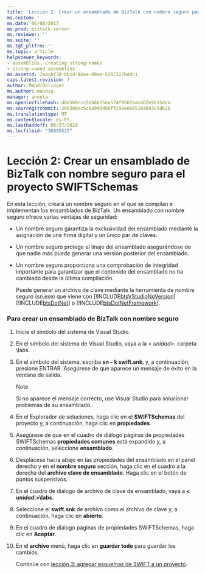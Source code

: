 ```yaml
---
title: 'Lección 2: Crear un ensamblado de BizTalk con nombre seguro para el proyecto SWIFTSchemas | Microsoft Docs'
ms.custom: ''
ms.date: 06/08/2017
ms.prod: biztalk-server
ms.reviewer: ''
ms.suite: ''
ms.tgt_pltfrm: ''
ms.topic: article
helpviewer_keywords:
- assemblies, creating strong-names
- strong-named assemblies
ms.assetid: 2aacbf38-8b1d-46ea-89ae-5207327bedc1
caps.latest.revision: 7
author: MandiOhlinger
ms.author: mandia
manager: anneta
ms.openlocfilehash: d8e5b9ccc56b6b75ea574f956faac462e5b35dca
ms.sourcegitcommit: 266308ec5c6a9d8d80ff298ee6051b4843c5d626
ms.translationtype: MT
ms.contentlocale: es-ES
ms.lasthandoff: 06/27/2018
ms.locfileid: "36995525"
---
```

# <a name="lesson-2-creating-a-strong-named-biztalk-assembly-for-the-swiftschemas-project"></a>Lección 2: Crear un ensamblado de BizTalk con nombre seguro para el proyecto SWIFTSchemas
En esta lección, creará un nombre seguro en el que se compilan e implementan los ensamblados de BizTalk. Un ensamblado con nombre seguro ofrece varias ventajas de seguridad:  
  
- Un nombre seguro garantiza la exclusividad del ensamblado mediante la asignación de una firma digital y un único par de claves.  
  
- Un nombre seguro protege el linaje del ensamblado asegurándose de que nadie más puede generar una versión posterior del ensamblado.  
  
- Un nombre seguro proporciona una comprobación de integridad importante para garantizar que el contenido del ensamblado no ha cambiado desde la última compilación.  
  
  Puede generar un archivo de clave mediante la herramienta de nombre seguro (sn.exe) que viene con [!INCLUDE[btsVStudioNoVersion](../../includes/btsvstudionoversion-md.md)] [!INCLUDE[btsDotNet](../../includes/btsdotnet-md.md)] o [!INCLUDE[btsDotNetFramework](../../includes/btsdotnetframework-md.md)].  
  
### <a name="to-create-a-strong-named-biztalk-assembly"></a>Para crear un ensamblado de BizTalk con nombre seguro  
  
1. Inicie el símbolo del sistema de Visual Studio.  
  
2. En el símbolo del sistema de Visual Studio, vaya a la \< *unidad*\>: carpeta \labs.  
  
3. En el símbolo del sistema, escriba **sn – k swift.snk**, y, a continuación, presione ENTRAR. Asegúrese de que aparece un mensaje de éxito en la ventana de salida.  
  
   > [!NOTE]
   >  Si no aparece el mensaje correcto, use Visual Studio para solucionar problemas de su ensamblado.  
  
4. En el Explorador de soluciones, haga clic en el **SWIFTSchemas** del proyecto y, a continuación, haga clic en **propiedades**.  
  
5. Asegúrese de que en el cuadro de diálogo páginas de propiedades SWIFTSchemas **propiedades comunes** está expandido y, a continuación, seleccione **ensamblado**.  
  
6. Desplácese hacia abajo en las propiedades del ensamblado en el panel derecho y en el **nombre seguro** sección, haga clic en el cuadro a la derecha del **archivo clave de ensamblado**. Haga clic en el botón de puntos suspensivos.  
  
7. En el cuadro de diálogo de archivo de clave de ensamblado, vaya a  **\< *unidad*:\>\labs**.  
  
8. Seleccione el **swift.snk** de archivo como el archivo de clave y, a continuación, haga clic en **abierto**.  
  
9. En el cuadro de diálogo páginas de propiedades SWIFTSchemas, haga clic en **Aceptar**.  
  
10. En el **archivo** menú, haga clic en **guardar todo** para guardar los cambios.  
  
    Continúe con [lección 3: agregar esquemas de SWIFT a un proyecto](../../adapters-and-accelerators/accelerator-swift/lesson-3-adding-swift-schemas-to-a-project.md).